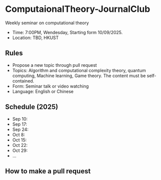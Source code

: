 # ComputaionalTheory-JournalClub
Weekly seminar on computational theory

- Time: 7:00PM, Wendesday, Starting form 10/09/2025.
- Location: TBD, HKUST

## Rules
- Propose a new topic through pull request
- Topics: Algorithm and computational complexity theory, quantum computing, Machine learning, Game theory. The content must be self-contained.
- Form: Seminar talk or video watching
- Language: English or Chinese

## Schedule (2025)
- Sep 10:
- Sep 17:
- Sep 24:
- Oct 8:
- Oct 15:
- Oct 22:
- Oct 29:
- ...

## How to make a pull request
